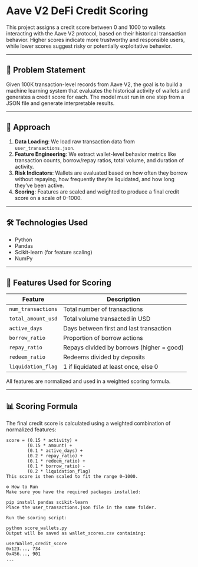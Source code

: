 # Aave V2 DeFi Credit Scoring

This project assigns a credit score between 0 and 1000 to wallets interacting with the Aave V2 protocol, based on their historical transaction behavior. Higher scores indicate more trustworthy and responsible users, while lower scores suggest risky or potentially exploitative behavior.

---

## 📌 Problem Statement

Given 100K transaction-level records from Aave V2, the goal is to build a machine learning system that evaluates the historical activity of wallets and generates a credit score for each. The model must run in one step from a JSON file and generate interpretable results.

---

## 🧠 Approach

1. **Data Loading**: We load raw transaction data from `user_transactions.json`.
2. **Feature Engineering**: We extract wallet-level behavior metrics like transaction counts, borrow/repay ratios, total volume, and duration of activity.
3. **Risk Indicators**: Wallets are evaluated based on how often they borrow without repaying, how frequently they’re liquidated, and how long they’ve been active.
4. **Scoring**: Features are scaled and weighted to produce a final credit score on a scale of 0–1000.

---

## 🛠️ Technologies Used

- Python
- Pandas
- Scikit-learn (for feature scaling)
- NumPy

---

## 🧾 Features Used for Scoring

| Feature | Description |
|--------|-------------|
| `num_transactions` | Total number of transactions |
| `total_amount_usd` | Total volume transacted in USD |
| `active_days` | Days between first and last transaction |
| `borrow_ratio` | Proportion of borrow actions |
| `repay_ratio` | Repays divided by borrows (higher = good) |
| `redeem_ratio` | Redeems divided by deposits |
| `liquidation_flag` | 1 if liquidated at least once, else 0 |

All features are normalized and used in a weighted scoring formula.

---

## 📊 Scoring Formula

The final credit score is calculated using a weighted combination of normalized features:

```text
score = (0.15 * activity) + 
        (0.15 * amount) +
        (0.1 * active_days) +
        (0.2 * repay_ratio) +
        (0.1 * redeem_ratio) +
        (0.1 * borrow_ratio) -
        (0.2 * liquidation_flag)
This score is then scaled to fit the range 0–1000.

⚙️ How to Run
Make sure you have the required packages installed:

pip install pandas scikit-learn
Place the user_transactions.json file in the same folder.

Run the scoring script:

python score_wallets.py
Output will be saved as wallet_scores.csv containing:

userWallet,credit_score
0x123..., 734
0x456..., 901
...
